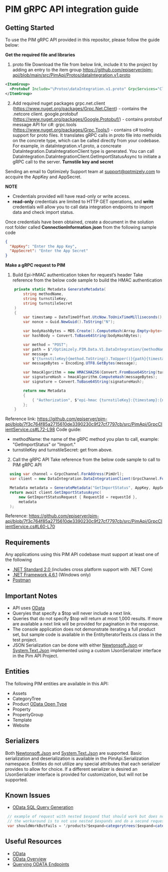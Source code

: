 # PIM gRPC API integration guide

## Getting Started

To use the PIM gRPC API provided in this repositor, please follow the guide below:

**Get the required file and libraries**
1. proto file
Download the file from below link, include it to the project by adding an entry to the <Protobuf> item group
https://github.com/episerver/pim-api/blob/main/src/PimApi/Protos/dataIntegration.v1.proto

```xml
<ItemGroup>
  <Protobuf Include="\Protos\dataIntegration.v1.proto" GrpcServices="Client" />
</ItemGroup>
```
2. Add required nuget packages
grpc.net.client (https://www.nuget.org/packages/Grpc.Net.Client) - contains the .netcore client.
google.protobuf (https://www.nuget.org/packages/Google.Protobuf/) - contains protobuf message API for c#: 
grpc.tools (https://www.nuget.org/packages/Grpc.Tools/) - contains c# tooling support for proto files. It translates gRPC calls in proto file into metholds on the concrete type, which can be called directly from your codebase. For example, in dataIntegration.v1.proto, a concreate DataIntegration.DataIntegrationClient type is generated. You can call DataIntegration.DataIntegrationClient.GetImportStatusAsync to initiate a gRPC call to the server.
**Turnstile key and secret**

Sending an email to Optimizely Support team at support@optmizely.com to accquire the AppKey and AppSecret.

**NOTE** 
* Credentials provided will have read-only or write access.
* **read-only** credentials are limited to HTTP GET operations, and **write** credentials will allow you to call data integration endpoints to import data and check import status.

Once credentials have been obtained, create a document in the solution root folder called **ConnectionInformation.json** from the following sample code

```json
{
  "AppKey": "Enter the App Key",
  "AppSecret": "Enter the App Secret"
}
```
**Make a gRPC request to PIM**
1. Build Epi-HMAC authentication token for request’s header
Take reference from the below code sample to build the HMAC authentication 
```c#
    private static Metadata GenerateMetadata(
        string methodName,
        string turnstileKey,
        string turnstileSecret
    )
    {
        var timestamp = DateTimeOffset.UtcNow.ToUnixTimeMilliseconds();
        var nonce = Guid.NewGuid().ToString("N");

        var bodyHashBytes = MD5.Create().ComputeHash(Array.Empty<byte>());
        var hashBody = Convert.ToBase64String(bodyHashBytes);

        var method = "POST";
        var path = $"/Optimizely.PIM.Data.V1.DataIntegration/{methodName}";
        var message =
            $"{turnstileKey}{method.ToString().ToUpper()}{path}{timestamp}{nonce}{hashBody}";
        var messageBytes = Encoding.UTF8.GetBytes(message);

        var hmacAlgorithm = new HMACSHA256(Convert.FromBase64String(turnstileSecret));
        var signatureHash = hmacAlgorithm.ComputeHash(messageBytes);
        var signature = Convert.ToBase64String(signatureHash);

        return new Metadata
        {
            { "Authorization", $"epi-hmac {turnstileKey}:{timestamp}:{nonce}:{signature}" },
        };
    }
```
Reference link: https://github.com/episerver/pim-api/blob/7f3c764f85a2715610de3390230c9f27cf7797cb/src/PimApi/GrpcClientService.cs#L72-L98 
Code guide:
-	methodName: the name of the gRPC method you plan to call, example: "GetImportStatus" or "Import."
-	turnstileKey and turnstileSecret: get from above.
2. Call the gRPC API
Take reference from the below code sample to call to PIM gRPC API
```c#
  using var channel = GrpcChannel.ForAddress(PimUrl);
  var client = new DataIntegration.DataIntegrationClient(GrpcChannel.ForAddress(PimUrl));

  Metadata metadata = GenerateMetadata("GetImportStatus", AppKey, AppSecret);
  return await client.GetImportStatusAsync(
      new GetImportStatusRequest { RequestId = requestId },
      metadata
  );
```
Reference: https://github.com/episerver/pim-api/blob/7f3c764f85a2715610de3390230c9f27cf7797cb/src/PimApi/GrpcClientService.cs#L60-L70

## Requirements

Any applications using this PIM API codebase must support at least one of the following

* [.NET Standard 2.0 ](https://docs.microsoft.com/en-us/dotnet/standard/net-standard) (includes cross platform support with .NET Core)
* [.NET Framework 4.6.1](https://www.microsoft.com/en-us/download/details.aspx?id=49981) (Windows only)
* [Postman](https://docs.developers.optimizely.com/digital-experience-platform/docs/authentication#sample-code-to-request-hmac)

## Important Notes

* API uses [OData](https://www.odata.org/)
* Queryies that specify a $top will never include a next link.
* Queries that do not specify $top will return at most 1,000 results. If more are available a next link will be provided for pagination in the response.
* The console application does not demonstrate iterating a full product set, but sample code is available in the EntityIteratorTests.cs class in the test project.
* JSON Serialization can be done with either [Newtonsoft.Json](https://www.nuget.org/packages/Newtonsoft.Json/) or [System.Text.Json](https://www.nuget.org/packages/System.Text.Json/) implemented using a custom IJsonSerializer interface in the Pim API Project.

## Entities

The following PIM entities are available in this API:

* Assets
* CategoryTree
* Product [OData Open Type](https://docs.microsoft.com/en-us/aspnet/web-api/overview/odata-support-in-aspnet-web-api/odata-v4/use-open-types-in-odata-v4)
* Property
* PropertyGroup
* Template
* Website

## Serializers

Both [Newtonsoft.Json](https://www.nuget.org/packages/Newtonsoft.Json/) and [System.Text.Json](https://www.nuget.org/packages/System.Text.Json/) are supported. Basic serialization and deserialization is available in the PimApi.Serialization namespace. Entities do not utilize any special attributes that each serializer provides to allow for choice. If a different serializer is desired an IJsonSerializer interface is provided for customization, but will not be supported.

## Known Issues

* [OData SQL Query Generation](https://github.com/dotnet/efcore/issues/24877)

```cs
 // example of request with nested $expand that should work but does not
 // the workaround is to not use nested $expands and do a second request to get extra data
 var shouldWorkButFails = '/products?$expand=categorytrees($expand=categorytree($select=name,id))';
```

## Useful Resources

* [OData](https://www.odata.org/)
* [OData Overview](https://docs.microsoft.com/en-us/odata/overview)
* [Querying ODATA Endpoints](https://docs.microsoft.com/en-us/odata/webapi/first-odata-api#query-resources-using-odata)
